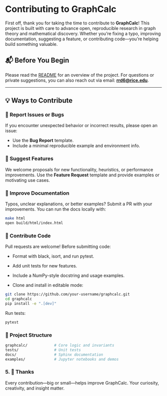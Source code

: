 # Contributing to GraphCalc

First off, thank you for taking the time to contribute to **GraphCalc**! This project is built with care to advance open, reproducible research in graph theory and mathematical discovery. Whether you’re fixing a typo, improving documentation, suggesting a feature, or contributing code—you’re helping build something valuable.

## 📬 Before You Begin

Please read the [README](./README.md) for an overview of the project. For questions or private suggestions, you can also reach out via email: **<rrd6@rice.edu>**.

---

## 💡 Ways to Contribute

### 🐞 Report Issues or Bugs

If you encounter unexpected behavior or incorrect results, please open an issue:

- Use the **Bug Report** template.
- Include a minimal reproducible example and environment info.

### 🚀 Suggest Features

We welcome proposals for new functionality, heuristics, or performance improvements. Use the **Feature Request** template and provide examples or motivating use cases.

### 🧪 Improve Documentation

Typos, unclear explanations, or better examples? Submit a PR with your improvements. You can run the docs locally with:

```bash
make html
open build/html/index.html
```

### 🧩 Contribute Code

Pull requests are welcome! Before submitting code:

- Format with black, isort, and run pytest.

- Add unit tests for new features.

- Include a NumPy-style docstring and usage examples.

- Clone and install in editable mode:

```bash
git clone https://github.com/your-username/graphcalc.git
cd graphcalc
pip install -e ".[dev]"
```

Run tests:

```bash
pytest
```

### 📁 Project Structure

```bash
graphcalc/            # Core logic and invariants
tests/                # Unit tests
docs/                 # Sphinx documentation
examples/             # Jupyter notebooks and demos
```

### 5. 🙏 Thanks

Every contribution—big or small—helps improve GraphCalc. Your curiosity, creativity, and insight matter.
